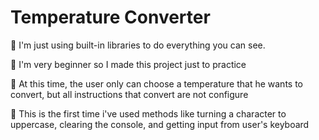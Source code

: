 # Temperature Converter

:jack_o_lantern: I'm just using built-in libraries to do everything you can see.

:baby_bottle: I'm very beginner so I made this project just to practice

:lemon: At this time, the user only can choose a temperature that he wants to convert, but all instructions that convert are not configure

:grapes: This is the first time i've used methods like turning a character to uppercase, clearing the console, and getting input from user's keyboard
